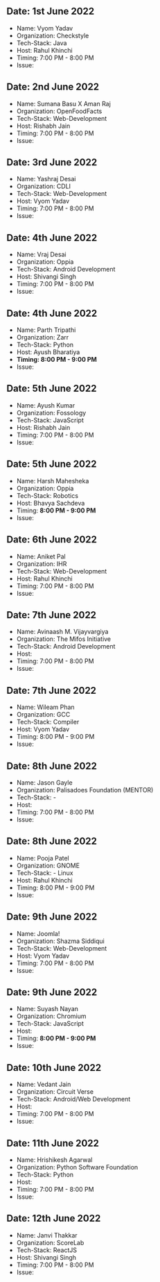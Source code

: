 ## Date: 1st June 2022

- Name: Vyom Yadav
- Organization: Checkstyle
- Tech-Stack: Java
- Host: Rahul Khinchi
- Timing: 7:00 PM - 8:00 PM
- Issue:



## Date: 2nd June 2022

- Name: Sumana Basu X Aman Raj
- Organization: OpenFoodFacts
- Tech-Stack: Web-Development
- Host: Rishabh Jain
- Timing: 7:00 PM - 8:00 PM
- Issue:



## Date: 3rd June 2022

- Name: Yashraj Desai
- Organization: CDLI
- Tech-Stack: Web-Development
- Host: Vyom Yadav
- Timing: 7:00 PM - 8:00 PM
- Issue:



## Date: 4th June 2022

- Name: Vraj Desai
- Organization: Oppia
- Tech-Stack: Android Development
- Host: Shivangi Singh
- Timing: 7:00 PM - 8:00 PM
- Issue:



## Date: 4th June 2022

- Name: Parth Tripathi
- Organization: Zarr
- Tech-Stack: Python
- Host: Ayush Bharatiya
- **Timing: 8:00 PM - 9:00 PM**
- Issue:



## Date: 5th June 2022

- Name: Ayush Kumar
- Organization: Fossology
- Tech-Stack: JavaScript
- Host: Rishabh Jain
- Timing: 7:00 PM - 8:00 PM
- Issue:



## Date: 5th June 2022

- Name: Harsh Mahesheka
- Organization: Oppia
- Tech-Stack: Robotics
- Host: Bhavya Sachdeva
- Timing: **8:00 PM - 9:00 PM**
- Issue:



## Date: 6th June 2022

- Name: Aniket Pal
- Organization: IHR
- Tech-Stack: Web-Development
- Host: Rahul Khinchi
- Timing: 7:00 PM - 8:00 PM
- Issue:



## Date: 7th June 2022

- Name: Avinaash M. Vijayvargiya
- Organization: The Mifos Initiative
- Tech-Stack: Android Development
- Host:   
- Timing: 7:00 PM - 8:00 PM
- Issue:



## Date: 7th June 2022

- Name: Wileam Phan
- Organization: GCC
- Tech-Stack: Compiler
- Host: Vyom Yadav
- Timing: 8:00 PM - 9:00 PM
- Issue:



## Date: 8th June 2022

- Name: Jason Gayle
- Organization: Palisadoes Foundation (MENTOR)
- Tech-Stack: -
- Host:
- Timing: 7:00 PM - 8:00 PM
- Issue:


## Date: 8th June 2022

- Name: Pooja Patel
- Organization: GNOME
- Tech-Stack: - Linux 
- Host: Rahul Khinchi
- Timing: 8:00 PM - 9:00 PM
- Issue:



## Date: 9th June 2022

- Name: Joomla!
- Organization: Shazma Siddiqui
- Tech-Stack: Web-Development
- Host: Vyom Yadav
- Timing: 7:00 PM - 8:00 PM
- Issue:



## Date: 9th June 2022

- Name: Suyash Nayan
- Organization: Chromium
- Tech-Stack: JavaScript
- Host: 
- Timing: **8:00 PM - 9:00 PM**
- Issue:



## Date: 10th June 2022

- Name: Vedant Jain
- Organization: Circuit Verse
- Tech-Stack: Android/Web Development
- Host: 
- Timing: 7:00 PM - 8:00 PM
- Issue:



## Date: 11th June 2022

- Name: Hrishikesh Agarwal
- Organization: Python Software Foundation
- Tech-Stack: Python
- Host:
- Timing: 7:00 PM - 8:00 PM
- Issue:



## Date: 12th June 2022

- Name: Janvi Thakkar
- Organization: ScoreLab
- Tech-Stack: ReactJS
- Host: Shivangi Singh
- Timing: 7:00 PM - 8:00 PM
- Issue:
